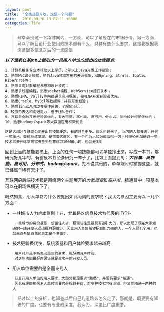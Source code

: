```yaml
---
layout: post
title:  "全栈还是专攻，这是一个问题"
date:   2016-09-26 13:07:11 +0800
categories: life
---
```


> 经常会浏览一下招聘网站，一方面，可以了解现在的市场行情，另一方面，可以了解目前行业使用的技术都有什么，具体有些什么要求，这是我根据我浏览很多信息之后的一点感悟

***以下是我在某job上截取的一段用人单位的提出的技能要求:***

	1、计算机相关专业本科及以上学历，3年以上Java开发工作经验；
	2、熟悉MVC设计模式，熟悉Java领域常用的开源框架，如Spring、Struts、Ibatis、Hibernate等；
	3、熟悉面向对象编程思想和设计模式；
	4、熟悉多线程编程，熟悉socket编程、WebService接口技术；
	5、熟悉MINA、Volley等网络通信应用框架，有MINA开发经验者优先。
	6、熟悉Oracle、MySql等数据库，并有开发经验；
	7、熟悉linux/UNIX等操作系统，了解Shell；
	8、较强的表达和沟通能力，善于团队合作；
	9、互联网金融开发经验者优先，有大容量、高性能、高可用、分布式、架构设计经验者优先；
	10、熟悉hadoop/spark等大数据应用框架优先

 `这是大部分互联网公司开出的技能要求，有的甚至更多。那么问题来了, 业内的人都知道，任何一项技术，要想熟练掌握，是需要沉淀的，有一个广为人知的说法叫一万小时理论也就是说一项技术需要熟练掌握需要至少刻意练习10000小时，也就是3年`

 回到上面的技能要求上，上面的任何一项技能都可以单独拎出来，写成一本书，够研究好几年的，有些技术甚至够研究一辈子了，比如上面提到的：***大容量、高性能、高可用、分布式、hadoop/spark***，先不说其他的，单单能同时掌握这些，就已经属于稀有天才了。

 互联网的后端技术都是围绕两个主题展开的*大数据量*和*高并发*。精通其中一项基本可以在职场纵横天下了。

 既然如此，用人单位为什么要提出如此苛刻的要求呢？我认为原因主要有以下几个方面：

 * 一线城市人力成本急剧上升，尤其是以信息技术为代表的IT行业
 	
		一线城市的房价暴涨，想留住人才，薪资往往是最具有吸引力的，所以出现了现在大家知道的一线开发人员动辄月薪数万，因此用人单位希望招到能力强的人，一个人顶几个用，也就是说希望自己的员工是个多面手。

 * 技术更新换代快，系统质量和用户体验要求越来越高

		用户对产品不断提出更高的要求，更好的用户体验。
        对这些功能最好的保证就是高水平的开发人员。

 * 用人单位需要的是全而专的人
 
		认真开用人单位的用人要求，大部分都是要求"熟悉"，并没有要求"精通"。
		因此有理由相信用人单位需要的是视野开阔，对多种技术均有涉猎，但又能精通一两种的人

> 经过以上的分析，也知道以后自己的道路该怎么走了，那就是，既要要有知识的广度，也要有专业的深度。我认为，深度比广度重要。